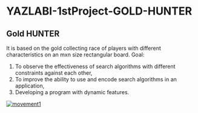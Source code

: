 # YAZLABI-1stProject-GOLD-HUNTER
## Gold HUNTER 


It is based on the gold collecting race of players with different characteristics on an mxn size rectangular board.
Goal:
1. To observe the effectiveness of search algorithms with different constraints against each other,
2. To improve the ability to use and encode search algorithms in an application,
3. Developing a program with dynamic features.










<a href="https://ibb.co/hdkCsRd"><img src="https://i.ibb.co/T0ZrcB0/movement1.gif" alt="movement1" border="0"></a>

